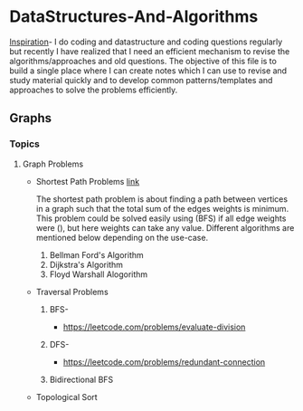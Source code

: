 # DataStructures-And-Algorithms
[Inspiration](https://leetcode.com/discuss/general-discussion/1003602/300-leetcode-problems-celebration/820387)- I do coding and datastructure and coding questions regularly but recently I have realized that I need an efficient mechanism to revise the algorithms/approaches and old questions. The objective of this file is to build a single place where I can create notes which I can use to revise and study material quickly and to develop common patterns/templates and approaches to solve the problems efficiently.

## Graphs
### Topics
1. Graph Problems
    * Shortest Path Problems [link](https://www.hackerearth.com/practice/algorithms/graphs/shortest-path-algorithms/tutorial/)
        
        The shortest path problem is about finding a path between  vertices in a graph such that the total sum of the edges weights is minimum.
        This problem could be solved easily using (BFS) if all edge weights were (), but here weights can take any value. Different algorithms are mentioned below depending on the         use-case.        
        1. Bellman Ford's Algorithm
        2. Dijkstra's Algorithm
        3. Floyd Warshall Alogorithm
        
    * Traversal Problems
        1. BFS-
            * https://leetcode.com/problems/evaluate-division
            
        2. DFS-
            * https://leetcode.com/problems/redundant-connection
             
        3. Bidirectional BFS
    * Topological Sort
